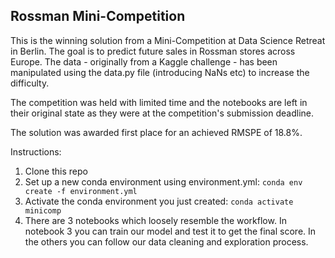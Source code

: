 ## Rossman Mini-Competition

This is the winning solution from a Mini-Competition at Data Science Retreat in Berlin. The goal is to predict future sales in Rossman stores across Europe. The data - originally from a Kaggle challenge - has been manipulated using the data.py file (introducing NaNs etc) to increase the difficulty. 

The competition was held with limited time and the notebooks are left in their original state as they were at the competition's submission deadline. 

The solution was awarded first place for an achieved RMSPE of 18.8%.

Instructions:
1. Clone this repo
2. Set up a new conda environment using environment.yml: 
`conda env create -f environment.yml`
3. Activate the conda environment you just created:
`conda activate minicomp`
4. There are 3 notebooks which loosely resemble the workflow. In notebook 3 you can train our model and test it to get the final score. In the others you can follow our data cleaning and exploration process.